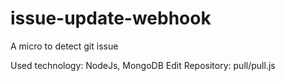 # issue-update-webhook

A micro to detect git issue

Used technology: NodeJs, MongoDB
Edit Repository: pull/pull.js
